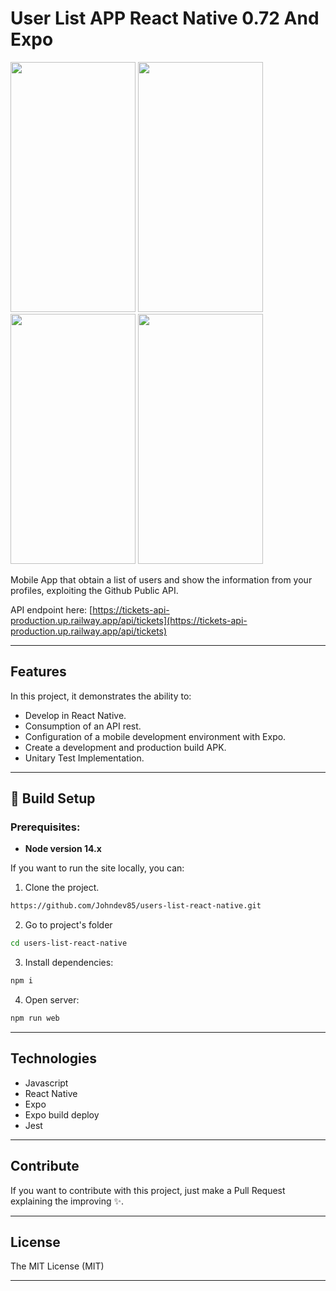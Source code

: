 # User List APP React Native 0.72 And Expo

<img src="../users-list/assets/capture.jpg"  width="200" height="400">
<img src="../users-list/assets/capture2.jpg" width="200" height="400">
<img src="../users-list/assets/capture3.jpg" width="200" height="400">
<img src="../users-list/assets/capture4.jpg" width="200" height="400">

Mobile App that obtain a list of users and show the information from your profiles, exploiting the Github Public API.

API endpoint here: [https://tickets-api-production.up.railway.app/api/tickets](https://tickets-api-production.up.railway.app/api/tickets)

---

## Features

In this project, it demonstrates the ability to:

- Develop in React Native.
- Consumption of an API rest.
- Configuration of a mobile development environment with Expo.
- Create a development and production build APK.
- Unitary Test Implementation.

---

## 🚀 Build Setup

### Prerequisites:

- **Node version 14.x**

If you want to run the site locally, you can:

1. Clone the project.

```bash
https://github.com/Johndev85/users-list-react-native.git
```

2. Go to project's folder

```bash
cd users-list-react-native
```

3. Install dependencies:

```bash
npm i
```

4. Open server:

```bash
npm run web
```

---

## Technologies

- Javascript
- React Native
- Expo
- Expo build deploy
- Jest

---

## Contribute

If you want to contribute with this project, just make a Pull Request explaining the improving ✨.

---

## License

The MIT License (MIT)

---
